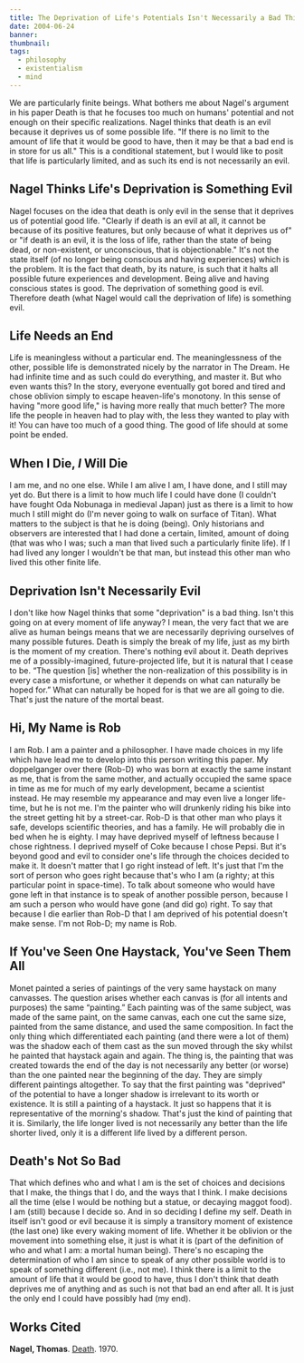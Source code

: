 ```yaml
---
title: The Deprivation of Life's Potentials Isn't Necessarily a Bad Thing
date: 2004-06-24
banner:
thumbnail:
tags:
  - philosophy
  - existentialism
  - mind
---
```


We are particularly finite beings.  What bothers me about Nagel's argument in
his paper Death is that he focuses too much on humans' potential and not enough
on their specific realizations.  Nagel thinks that death is an evil because it
deprives us of some possible life.  "If there is no limit to the amount of life
that it would be good to have, then it may be that a bad end is in store for us
all."  This is a conditional statement, but I would like to posit that life is
particularly limited, and as such its end is not necessarily an evil.


Nagel Thinks Life's Deprivation is Something Evil
-------------------------------------------------

Nagel focuses on the idea that death is only evil in the sense that it deprives
us of potential good life.  "Clearly if death is an evil at all, it cannot be
because of its positive features, but only because of what it deprives us of"
or "if death is an evil, it is the loss of life, rather than the state of being
dead, or non-existent, or unconscious, that is objectionable."  It's not the
state itself (of no longer being conscious and having experiences) which is the
problem.  It is the fact that death, by its nature, is such that it halts all
possible future experiences and development.  Being alive and having conscious
states is good.  The deprivation of something good is evil.  Therefore death
(what Nagel would call the deprivation of life) is something evil.


Life Needs an End
-----------------

Life is meaningless without a particular end.  The meaninglessness of the other,
possible life is demonstrated nicely by the narrator in The Dream.   He had
infinite time and as such could do everything, and master it.  But who even
wants this?  In the story, everyone eventually got bored and tired and chose
oblivion simply to escape heaven-life's monotony.  In this sense of
having "more good life," is having more really that much better?  The more life
the people in heaven had to play with, the less they wanted to play with it!
You can have too much of a good thing.  The good of life should at some point
be ended.


When I Die, *I* Will Die
------------------------

I am me, and no one else.  While I am alive I am, I have done, and I still may
yet do.  But there is a limit to how much life I could have done (I couldn't
have fought Oda Nobunaga in medieval Japan) just as there is a limit to how
much I still might do (I'm never going to walk on surface of Titan).  What
matters to the subject is that he is doing (being).  Only historians and
observers are interested that I had done a certain, limited, amount of doing
(that was who I was; such a man that lived such a particularly finite life). If
I had lived any longer I wouldn't be that man, but instead this other man who
lived this other finite life.


Deprivation Isn't Necessarily Evil
----------------------------------

I don't like how Nagel thinks that some "deprivation" is a bad thing.  Isn't
this going on at every moment of life anyway?  I mean, the very fact that we
are alive as human beings means that we are necessarily depriving ourselves of
many possible futures.  Death is simply the break of my life, just as my birth
is the moment of my creation.  There's nothing evil about it.  Death deprives
me of a possibly-imagined, future-projected life, but it is natural that I
cease to be.  “The question [is] whether the non-realization of this
possibility is in every case a misfortune, or whether it depends on what can
naturally be hoped for.”  What can naturally be hoped for is that we are all
going to die.  That's just the nature of the mortal beast.


Hi, My Name is Rob
------------------

I am Rob.  I am a painter and a philosopher.  I have made choices in my life
which have lead me to develop into this person writing this paper.  My
doppelganger over there (Rob-D) who was born at exactly the same instant as me,
that is from the same mother, and actually occupied the same space in time as
me for much of my early development, became a scientist instead.  He may
resemble my appearance and may even live a longer life-time, but he is not me.
I'm the painter who will drunkenly riding his bike into the street getting hit
by a street-car.  Rob-D is that other man who plays it safe, develops
scientific theories, and has a family.  He will probably die in bed when he is
eighty.  I may have deprived myself of leftness because I chose rightness.  I
deprived myself of Coke because I chose Pepsi.  But it's beyond good and evil
to consider one's life through the choices decided to make it.  It doesn't
matter that I go right instead of left.  It's just that I'm the sort of person
who goes right because that's who I am (a righty; at this particular point in
space-time).  To talk about someone who would have gone left in that instance
is to speak of another possible person, because I am such a person who would
have gone (and did go) right.  To say that because I die earlier than Rob-D
that I am deprived of his potential doesn't make sense.  I'm not Rob-D; my name
is Rob.


If You've Seen One Haystack, You've Seen Them All
-------------------------------------------------

Monet painted a series of paintings of the very same haystack on many canvasses.
The question arises whether each canvas is (for all intents and purposes) the
same “painting.”  Each painting was of the same subject, was made of the same
paint, on the same canvas, each one cut the same size, painted from the same
distance, and used the same composition.  In fact the only thing which
differentiated each painting (and there were a lot of them) was the shadow each
of them cast as the sun moved through the sky whilst he painted that haystack
again and again.  The thing is, the painting that was created towards the end
of the day is not necessarily any better (or worse) than the one painted near
the beginning of the day.  They are simply different paintings altogether.  To
say that the first painting was "deprived" of the potential to have a longer
shadow is irrelevant to its worth or existence.  It is still a painting of a
haystack.  It just so happens that it is representative of the morning's
shadow.  That's just the kind of painting that it is.  Similarly, the life
longer lived is not necessarily any better than the life shorter lived, only it
is a different life lived by a different person.


Death's Not So Bad
------------------

That which defines who and what I am is the set of choices and decisions that I
make, the things that I do, and the ways that I think.  I make decisions all
the time (else I would be nothing but a statue, or decaying maggot food).  I
am (still) because I decide so.  And in so deciding I define my self.  Death in
itself isn't good or evil because it is simply a transitory moment of
existence (the last one) like every waking moment of life.  Whether it be
oblivion or the movement into something else, it just is what it is (part of
the definition of who and what I am:  a mortal human being).  There's no
escaping the determination of who I am since to speak of any other possible
world is to speak of something different (i.e., not me).  I think there is a
limit to the amount of life that it would be good to have, thus I don't think
that death deprives me of anything and as such is not that bad an end after
all.  It is just the only end I could have possibly had (my end).


Works Cited
-----------

**Nagel, Thomas**. [Death](https://rintintin.colorado.edu/~vancecd/phil150/Nagel.pdf). 1970.
